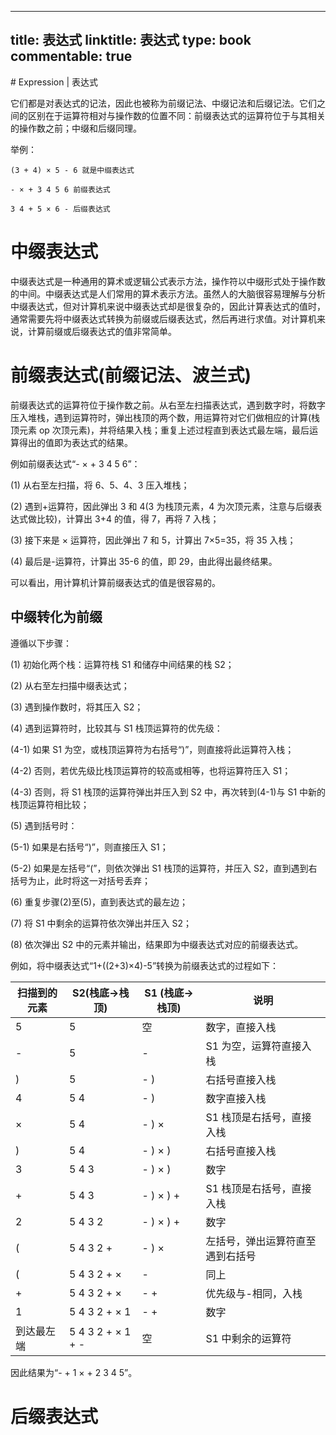 
---
title: 表达式
linktitle: 表达式
type: book
commentable: true
---

﻿# Expression | 表达式

它们都是对表达式的记法，因此也被称为前缀记法、中缀记法和后缀记法。它们之间的区别在于运算符相对与操作数的位置不同：前缀表达式的运算符位于与其相关的操作数之前；中缀和后缀同理。

举例：

```
(3 + 4) × 5 - 6 就是中缀表达式

- × + 3 4 5 6 前缀表达式

3 4 + 5 × 6 - 后缀表达式
```

# 中缀表达式

中缀表达式是一种通用的算术或逻辑公式表示方法，操作符以中缀形式处于操作数的中间。中缀表达式是人们常用的算术表示方法。虽然人的大脑很容易理解与分析中缀表达式，但对计算机来说中缀表达式却是很复杂的，因此计算表达式的值时，通常需要先将中缀表达式转换为前缀或后缀表达式，然后再进行求值。对计算机来说，计算前缀或后缀表达式的值非常简单。

# 前缀表达式(前缀记法、波兰式)

前缀表达式的运算符位于操作数之前。从右至左扫描表达式，遇到数字时，将数字压入堆栈，遇到运算符时，弹出栈顶的两个数，用运算符对它们做相应的计算(栈顶元素 op 次顶元素)，并将结果入栈；重复上述过程直到表达式最左端，最后运算得出的值即为表达式的结果。

例如前缀表达式“- × + 3 4 5 6”：

(1) 从右至左扫描，将 6、5、4、3 压入堆栈；

(2) 遇到+运算符，因此弹出 3 和 4(3 为栈顶元素，4 为次顶元素，注意与后缀表达式做比较)，计算出 3+4 的值，得 7，再将 7 入栈；

(3) 接下来是 × 运算符，因此弹出 7 和 5，计算出 7×5=35，将 35 入栈；

(4) 最后是-运算符，计算出 35-6 的值，即 29，由此得出最终结果。

可以看出，用计算机计算前缀表达式的值是很容易的。

## 中缀转化为前缀

遵循以下步骤：

(1) 初始化两个栈：运算符栈 S1 和储存中间结果的栈 S2；

(2) 从右至左扫描中缀表达式；

(3) 遇到操作数时，将其压入 S2；

(4) 遇到运算符时，比较其与 S1 栈顶运算符的优先级：

(4-1) 如果 S1 为空，或栈顶运算符为右括号“)”，则直接将此运算符入栈；

(4-2) 否则，若优先级比栈顶运算符的较高或相等，也将运算符压入 S1；

(4-3) 否则，将 S1 栈顶的运算符弹出并压入到 S2 中，再次转到(4-1)与 S1 中新的栈顶运算符相比较；

(5) 遇到括号时：

(5-1) 如果是右括号“)”，则直接压入 S1；

(5-2) 如果是左括号“(”，则依次弹出 S1 栈顶的运算符，并压入 S2，直到遇到右括号为止，此时将这一对括号丢弃；

(6) 重复步骤(2)至(5)，直到表达式的最左边；

(7) 将 S1 中剩余的运算符依次弹出并压入 S2；

(8) 依次弹出 S2 中的元素并输出，结果即为中缀表达式对应的前缀表达式。

例如，将中缀表达式“1+((2+3)×4)-5”转换为前缀表达式的过程如下：

| 扫描到的元素 | S2(栈底->栈顶)    | S1 (栈底->栈顶) | 说明                             |
| ------------ | ----------------- | --------------- | -------------------------------- |
| 5            | 5                 | 空              | 数字，直接入栈                   |
| -            | 5                 | -               | S1 为空，运算符直接入栈          |
| )            | 5                 | - )             | 右括号直接入栈                   |
| 4            | 5 4               | - )             | 数字直接入栈                     |
| ×            | 5 4               | - ) ×           | S1 栈顶是右括号，直接入栈        |
| )            | 5 4               | - ) × )         | 右括号直接入栈                   |
| 3            | 5 4 3             | - ) × )         | 数字                             |
| +            | 5 4 3             | - ) × ) +       | S1 栈顶是右括号，直接入栈        |
| 2            | 5 4 3 2           | - ) × ) +       | 数字                             |
| (            | 5 4 3 2 +         | - ) ×           | 左括号，弹出运算符直至遇到右括号 |
| (            | 5 4 3 2 + ×       | -               | 同上                             |
| +            | 5 4 3 2 + ×       | - +             | 优先级与-相同，入栈              |
| 1            | 5 4 3 2 + × 1     | - +             | 数字                             |
| 到达最左端   | 5 4 3 2 + × 1 + - | 空              | S1 中剩余的运算符                |

因此结果为“- + 1 × + 2 3 4 5”。

# 后缀表达式

    